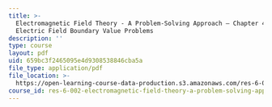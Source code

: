 ```yaml
---
title: >-
  Electromagnetic Field Theory - A Problem-Solving Approach – Chapter 4:
  Electric Field Boundary Value Problems
description: ''
type: course
layout: pdf
uid: 659bc3f2465095e4d9308538846cba5a
file_type: application/pdf
file_location: >-
  https://open-learning-course-data-production.s3.amazonaws.com/res-6-002-electromagnetic-field-theory-a-problem-solving-approach-spring-2008/659bc3f2465095e4d9308538846cba5a_MITRES_6_002S08_chapter4.pdf
course_id: res-6-002-electromagnetic-field-theory-a-problem-solving-approach-spring-2008
---
```

